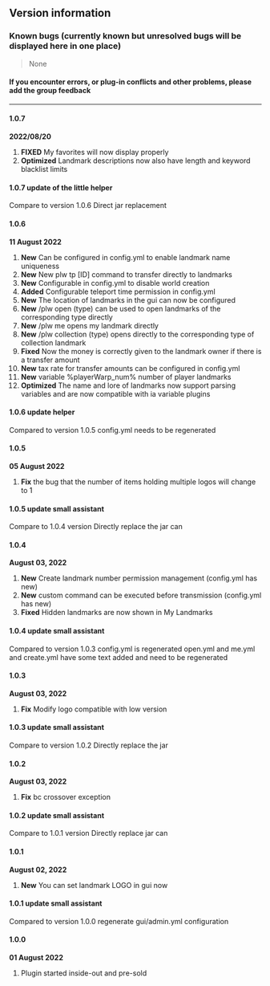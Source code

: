 ## Version information

### Known bugs (currently known but unresolved bugs will be displayed here in one place)

> None

#### If you encounter errors, or plug-in conflicts and other problems, please add the group feedback

------------
#### 1.0.7
**2022/08/20**
1. **FIXED** My favorites will now display properly
2. **Optimized** Landmark descriptions now also have length and keyword blacklist limits

#### 1.0.7 update of the little helper
Compare to version 1.0.6 Direct jar replacement

#### 1.0.6
**11 August 2022**
1. **New** Can be configured in config.yml to enable landmark name uniqueness
2. **New** New plw tp [ID] command to transfer directly to landmarks
3. **New** Configurable in config.yml to disable world creation
4. **Added** Configurable teleport time permission in config.yml
5. **New** The location of landmarks in the gui can now be configured
6. **New** /plw open (type) can be used to open landmarks of the corresponding type directly
7. **New** /plw me opens my landmark directly
8. **New** /plw collection (type) opens directly to the corresponding type of collection landmark
9. **Fixed** Now the money is correctly given to the landmark owner if there is a transfer amount
10. **New** tax rate for transfer amounts can be configured in config.yml
11. **New** variable %playerWarp_num% number of player landmarks
12. **Optimized** The name and lore of landmarks now support parsing variables and are now compatible with ia variable plugins

#### 1.0.6 update helper
Compared to version 1.0.5 config.yml needs to be regenerated

#### 1.0.5
**05 August 2022**
1. **Fix** the bug that the number of items holding multiple logos will change to 1

#### 1.0.5 update small assistant
Compare to 1.0.4 version Directly replace the jar can

#### 1.0.4
**August 03, 2022**
1. **New** Create landmark number permission management (config.yml has new)
2. **New** custom command can be executed before transmission (config.yml has new)
3. **Fixed** Hidden landmarks are now shown in My Landmarks

#### 1.0.4 update small assistant
Compared to version 1.0.3 config.yml is regenerated
open.yml and me.yml and create.yml have some text added and need to be regenerated

#### 1.0.3
**August 03, 2022**
1. **Fix** Modify logo compatible with low version

#### 1.0.3 update small assistant
Compare to version 1.0.2 Directly replace the jar

#### 1.0.2
**August 03, 2022**
1. **Fix** bc crossover exception

#### 1.0.2 update small assistant
Compare to 1.0.1 version Directly replace jar can

#### 1.0.1
**August 02, 2022**
1. **New** You can set landmark LOGO in gui now

#### 1.0.1 update small assistant
Compared to version 1.0.0 regenerate gui/admin.yml configuration

#### 1.0.0
**01 August 2022**
1. Plugin started inside-out and pre-sold